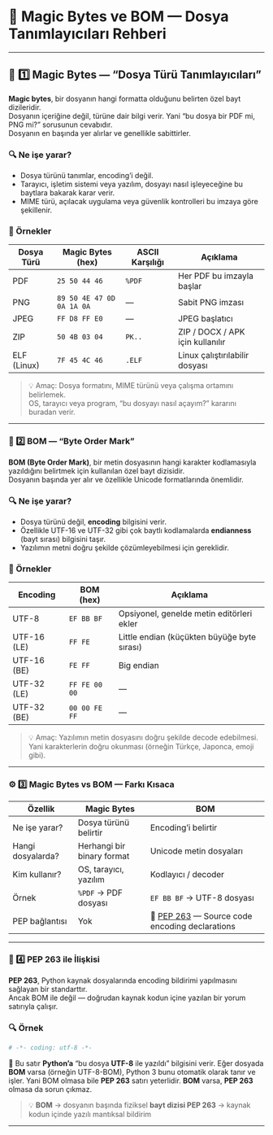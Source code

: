 # 🧩 Magic Bytes ve BOM — Dosya Tanımlayıcıları Rehberi

---

## 🧩 1️⃣ Magic Bytes — “Dosya Türü Tanımlayıcıları”

**Magic bytes**, bir dosyanın hangi formatta olduğunu belirten özel bayt dizileridir.  
Dosyanın içeriğine değil, türüne dair bilgi verir. Yani “bu dosya bir PDF mi, PNG mi?” sorusunun cevabıdır.  
Dosyanın en başında yer alırlar ve genellikle sabittirler.

### 🔍 Ne işe yarar?

- Dosya türünü tanımlar, encoding’i değil.
- Tarayıcı, işletim sistemi veya yazılım, dosyayı nasıl işleyeceğine bu baytlara bakarak karar verir.
- MIME türü, açılacak uygulama veya güvenlik kontrolleri bu imzaya göre şekillenir.

### 📂 Örnekler

| Dosya Türü       | Magic Bytes (hex)             | ASCII Karşılığı | Açıklama                                 |
|------------------|-------------------------------|------------------|-------------------------------------------|
| PDF              | `25 50 44 46`                 | `%PDF`           | Her PDF bu imzayla başlar                 |
| PNG              | `89 50 4E 47 0D 0A 1A 0A`     | —                | Sabit PNG imzası                          |
| JPEG             | `FF D8 FF E0`                 | —                | JPEG başlatıcı                            |
| ZIP              | `50 4B 03 04`                 | `PK..`           | ZIP / DOCX / APK için kullanılır          |
| ELF (Linux)      | `7F 45 4C 46`                 | `.ELF`           | Linux çalıştırılabilir dosyası            |

> 💡 Amaç: Dosya formatını, MIME türünü veya çalışma ortamını belirlemek.  
> OS, tarayıcı veya program, “bu dosyayı nasıl açayım?” kararını buradan verir.

---

### 🧩 2️⃣ BOM — “Byte Order Mark”

**BOM (Byte Order Mark)**, bir metin dosyasının hangi karakter kodlamasıyla yazıldığını belirtmek için kullanılan özel bayt dizisidir.  
Dosyanın başında yer alır ve özellikle Unicode formatlarında önemlidir.

### 🔍 Ne işe yarar?

- Dosya türünü değil, **encoding** bilgisini verir.
- Özellikle UTF-16 ve UTF-32 gibi çok baytlı kodlamalarda **endianness** (bayt sırası) bilgisini taşır.
- Yazılımın metni doğru şekilde çözümleyebilmesi için gereklidir.

### 📘 Örnekler

| Encoding       | BOM (hex)           | Açıklama                                |
|----------------|---------------------|------------------------------------------|
| UTF-8          | `EF BB BF`          | Opsiyonel, genelde metin editörleri ekler|
| UTF-16 (LE)    | `FF FE`             | Little endian (küçükten büyüğe byte sırası) |
| UTF-16 (BE)    | `FE FF`             | Big endian                               |
| UTF-32 (LE)    | `FF FE 00 00`       | —                                        |
| UTF-32 (BE)    | `00 00 FE FF`       | —                                        |

> 💡 Amaç: Yazılımın metin dosyasını doğru şekilde decode edebilmesi.  
> Yani karakterlerin doğru okunması (örneğin Türkçe, Japonca, emoji gibi).

---

### ⚙️ 3️⃣ Magic Bytes vs BOM — Farkı Kısaca

| Özellik           | Magic Bytes                     | BOM                                      |
|-------------------|----------------------------------|-------------------------------------------|
| Ne işe yarar?     | Dosya türünü belirtir           | Encoding’i belirtir                       |
| Hangi dosyalarda? | Herhangi bir binary format      | Unicode metin dosyaları                   |
| Kim kullanır?     | OS, tarayıcı, yazılım           | Kodlayıcı / decoder                       |
| Örnek             | `%PDF` → PDF dosyası            | `EF BB BF` → UTF-8 dosyası                |
| PEP bağlantısı    | Yok                             | 📜 [PEP 263](https://peps.python.org/pep-0263/) — Source code encoding declarations |

---

### 🧠 4️⃣ PEP 263 ile İlişkisi

**PEP 263**, Python kaynak dosyalarında encoding bildirimi yapılmasını sağlayan bir standarttır.  
Ancak BOM ile değil — doğrudan kaynak kodun içine yazılan bir yorum satırıyla çalışır.

### 🔍 Örnek

```python
# -*- coding: utf-8 -*-
```
🧠 Bu satır **Python’a** “bu dosya **UTF-8** ile yazıldı” bilgisini verir. Eğer dosyada **BOM** varsa (örneğin UTF-8-BOM), Python 3 bunu otomatik olarak tanır ve işler. Yani BOM olmasa bile **PEP 263** satırı yeterlidir. **BOM** varsa, **PEP 263** olmasa da sorun çıkmaz.

> 💡 **BOM** -> dosyanın başında fiziksel **bayt dizisi PEP 263** → kaynak kodun içinde yazılı mantıksal bildirim

---
